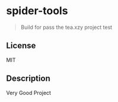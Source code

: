 # spider-tools
> Build for pass the tea.xzy project test

## License

MIT

## Description
Very Good Project
